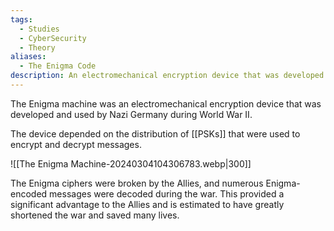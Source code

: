 ```yaml
---
tags:
  - Studies
  - CyberSecurity
  - Theory
aliases:
  - The Enigma Code
description: An electromechanical encryption device that was developed and used by Nazi Germany,
---
```

The Enigma machine was an electromechanical encryption device that was developed and used by Nazi Germany during World War II. 

The device depended on the distribution of [[PSKs]] that were used to encrypt and decrypt messages.

![[The Enigma Machine-20240304104306783.webp|300]]

The Enigma ciphers were broken by the Allies, and numerous Enigma-encoded messages were decoded during the war. This provided a significant advantage to the Allies and is estimated to have greatly shortened the war and saved many lives.